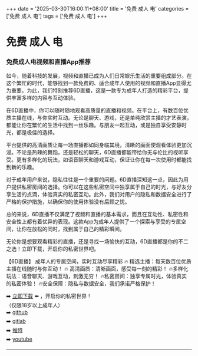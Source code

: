 +++
date = '2025-03-30T16:00:11+08:00'
title = '免费 成人 电'
categories = ['免费 成人 电']
tags = ['免费 成人 电']
+++

# 免费 成人 电

### 免费成人电视频和直播App推荐

如今，随着科技的发展，视频和直播已成为人们日常娱乐生活的重要组成部分。在这个繁忙的时代，能够找到一款免费的、适合成年人使用的视频和直播App显得尤为重要。为此，我们特别推荐6D直播，这是一款专为成年人打造的精彩平台，提供丰富多样的内容与互动体验。

在6D直播中，你可以随时随地观看高质量的直播和视频。在平台上，有数百位优质主播在线，与你实时互动。无论是聊天、游戏，还是单纯欣赏主播的才艺表演，都能让你在繁忙的生活中找到一丝乐趣。与朋友一起互动，或是独自享受安静时光，都是极佳的选择。

平台提供的高清画质让每一场直播都如同身临其境，清晰的画面使观看体验更加沉浸。不论是热辣的舞蹈，还是轻松的聊天，6D直播都能带给你无与伦比的视听享受。更有多样化的玩法，如语音聊天和游戏互动，保证让你在每一次使用时都能找到新的乐趣。

对于成年用户来说，隐私往往是一个重要的问题。6D直播深知这一点，因此为用户提供私密房间的选择。你可以在这些私密空间中独享属于自己的时光，与好友分享生活的点滴，体验真实的私密互动。此外，我们对用户的隐私和数据安全进行了严格的保护措施，以确保你的使用体验没有后顾之忧。

总的来说，6D直播不仅满足了视频和直播的基本需求，而且在互动性、私密性和安全性上都有着优异的表现。这款App为成年人提供了一个探索与享受的专属空间，让你在放松的同时，找到属于自己的精彩瞬间。

无论你是想要观看精彩的直播，还是寻找一场愉快的互动，6D直播都是你的不二之选！立即下载，开启你的私密世界吧。

【6D直播】
成年人的专属空间，实时互动尽享精彩
🔥 精选主播：每天数百位优质主播在线随时与你互动！
🔥 高清画质：清晰画面，感受每一刻的精彩！
🔥多样化玩法：语音聊天、游戏互动，刺激无穷！
🔥私密房间：独享专属时光，体验真实的私密体验！
🔥安全保障：隐私与数据安全，我们承诺严格保护！

➡️ [立即下载](https://down123.s3.ap-east-1.amazonaws.com/down/down.html?channelCode=blog) ⬅️ ，开启你的私密世界！  
（仅限18岁以上成年人）  
➡️ [github](https://aldult-live.github.io/)  
➡️ [gitlab](https://seo-09598d.gitlab.io/)  
➡️ [推特](https://x.com/wegame33)  
➡️ [youtube](https://www.youtube.com/@6Dlive)  

---

